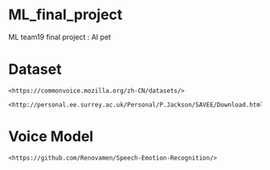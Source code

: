 # ML_final_project
ML team19 final project : AI pet


# **Dataset**
    <https://commonvoice.mozilla.org/zh-CN/datasets/>

    <http://personal.ee.surrey.ac.uk/Personal/P.Jackson/SAVEE/Download.html/>


# **Voice Model**
    <https://github.com/Renovamen/Speech-Emotion-Recognition/>


